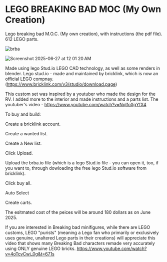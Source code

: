# LEGO BREAKING BAD MOC (My Own Creation) 
Lego breaking bad M.O.C. (My own creation), with instructions (the pdf file). 612 LEGO parts. 

![brba](https://github.com/user-attachments/assets/d2bad470-7ae1-47ae-9f44-619e575454ac)

![Screenshot 2025-06-27 at 12 01 20 AM](https://github.com/user-attachments/assets/adcbba86-584e-4bd5-9a4a-02fa43170fad)


Made using lego Stud.io LEGO CAD technology, as well as some renders in blender. 
Lego stud.io - made and maintained by bricklink, which is now an official LEGO compnay. (https://www.bricklink.com/v3/studio/download.page)

This custom set was inspired by a youtuber who made the design for the RV. I added more to the interior and made instructions and a parts list.
The youtuber's video - https://www.youtube.com/watch?v=NqlfoXgYfX4

To buy and build:

Create a bricklink account.

Create a wanted list.

Create a New list.

Click Upload.

Upload the brba.io file (which is a lego Stud.io file - you can open it, too, if you want to, through dowloading the free lego Stud.io software from bricklink).

Click buy all.

Auto Select

Create carts. 

The esitmated cost of the peices will be around 180 dollars as on June 2025. 

If you are interested in Breaking bad minifigures, while there are LEGO customs, LEGO "purists" (meaning a Lego fan who primarily or exclusively uses genuine, unaltered Lego parts in their creations) will appreciate this video that shows many Breaking Bad characters remade very accurately using ONLY genuine LEGO bricks. https://www.youtube.com/watch?v=4oTcvCwi_0g&t=671s
